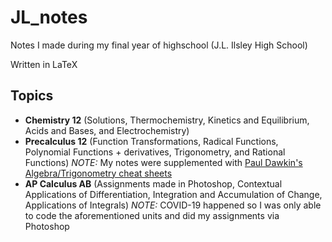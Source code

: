 # JL_notes
Notes I made during my final year of highschool (J.L. Ilsley High School)

Written in LaTeX

## Topics
* **Chemistry 12** (Solutions, Thermochemistry, Kinetics and Equilibrium, Acids and Bases, and Electrochemistry)
* **Precalculus 12** (Function Transformations, Radical Functions, Polynomial Functions + derivatives, Trigonometry, and Rational Functions) *NOTE:* My notes were supplemented with [Paul Dawkin's Algebra/Trigonometry cheat sheets](http://tutorial.math.lamar.edu/Extras/CheatSheets_Tables.aspx)
* **AP Calculus AB** (Assignments made in Photoshop, Contextual Applications of Differentiation, Integration and Accumulation of Change, Applications of Integrals) *NOTE:* COVID-19 happened so I was only able to code the aforementioned units and did my assignments via Photoshop
